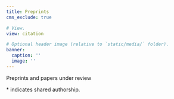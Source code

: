 ```yaml
---
title: Preprints
cms_exclude: true

# View.
view: citation

# Optional header image (relative to `static/media/` folder).
banner:
  caption: ''
  image: ''
---
```

Preprints and papers under review

\* indicates shared authorship. 

